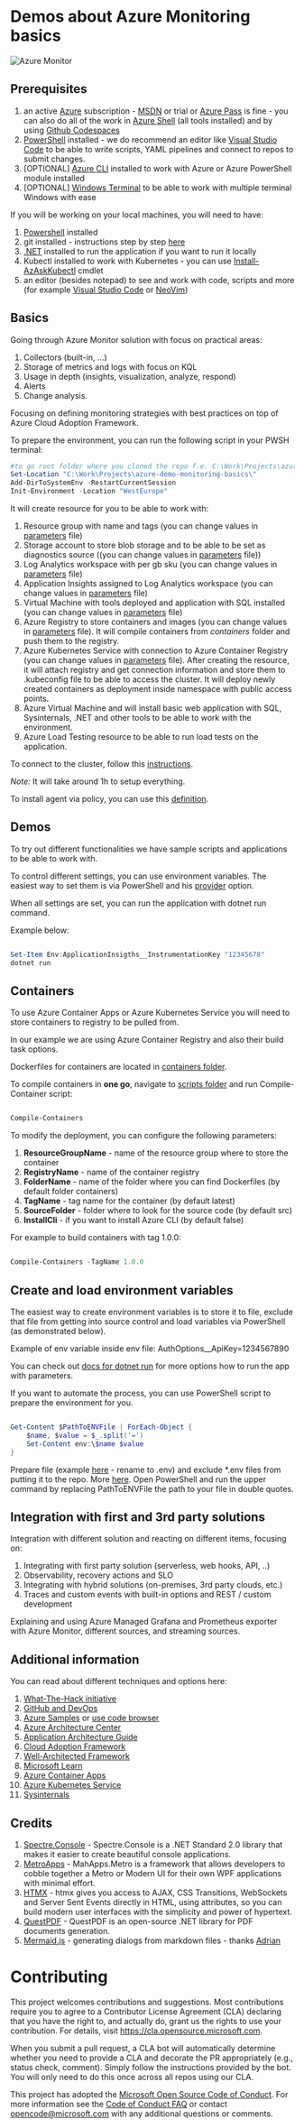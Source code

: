 # Demos about Azure Monitoring basics

![Azure Monitor](https://learn.microsoft.com/en-us/azure/azure-monitor/media/overview/overview_2023_02.png)

## Prerequisites

1. an active [Azure](https://www.azure.com) subscription - [MSDN](https://my.visualstudio.com) or trial
   or [Azure Pass](https://microsoftazurepass.com) is fine - you can also do all of the work
   in [Azure Shell](https://shell.azure.com) (all tools installed) and by
   using [Github Codespaces](https://docs.github.com/en/codespaces/developing-in-codespaces/creating-a-codespace)
2. [PowerShell](https://learn.microsoft.com/en-us/powershell/scripting/install/installing-powershell-on-windows?view=powershell-7.2)
   installed - we do recommend an editor like [Visual Studio Code](https://code.visualstudio.com) to be able to write
   scripts, YAML pipelines and connect to repos to submit changes.
3. [OPTIONAL] [Azure CLI](https://learn.microsoft.com/en-us/cli/azure/) installed to work with Azure or Azure PowerShell
   module installed
4. [OPTIONAL] [Windows Terminal](https://learn.microsoft.com/en-us/windows/terminal/install) to be able to work with
   multiple terminal Windows with ease

If you will be working on your local machines, you will need to have:

1. [Powershell](https://learn.microsoft.com/en-us/powershell/scripting/install/installing-powershell-on-windows)
   installed
2. git installed - instructions step by step [here](https://docs.github.com/en/get-started/quickstart/set-up-git)
3. [.NET](https://dot.net) installed to run the application if you want to run it locally
4. Kubectl installed to work with Kubernetes - you can
   use [Install-AzAskKubectl](https://learn.microsoft.com/en-us/powershell/module/az.aks/install-azaksclitool?view=azps-9.6.0)
   cmdlet
5. an editor (besides notepad) to see and work with code, scripts and more (for
   example [Visual Studio Code](https://code.visualstudio.com) or [NeoVim](https://neovim.io/))

## Basics

Going through Azure Monitor solution with focus on practical areas:

1. Collectors (built-in, ...)
2. Storage of metrics and logs with focus on KQL
3. Usage in depth (insights, visualization, analyze, respond)
4. Alerts
5. Change analysis.

Focusing on defining monitoring strategies with best practices on top of Azure Cloud Adoption Framework.

To prepare the environment, you can run the following script in your PWSH terminal:

```powershell
#to go root folder where you cloned the repo f.e. C:\Work\Projects\azure-demo-monitoring-basics
Set-Location "C:\Work\Projects\azure-demo-monitoring-basics\"
Add-DirToSystemEnv -RestartCurrentSession
Init-Environment -Location "WestEurope"

```

It will create resource for you to be able to work with:

1. Resource group with name and tags (you can change values in [parameters](bicep/rg.parameters.json) file)
2. Storage account to store blob storage and to be able to be set as diagnostics source ((you can change values
   in [parameters](bicep/storage.parameters.json) file))
3. Log Analytics workspace with per gb sku (you can change values in [parameters](bicep/log-analytics.parameters.json)
   file)
4. Application Insights assigned to Log Analytics workspace (you can change values
   in [parameters](bicep/application-insights.parameters.json) file)
5. Virtual Machine with tools deployed and application with SQL installed (you can change values
   in [parameters](bicep/vm.parameters.json) file)
6. Azure Registry to store containers and images (you can change values in [parameters](bicep/registry.parameters.json)
   file). It will compile containers from *containers* folder and push them to the registry.
7. Azure Kubernetes Service with connection to Azure Container Registry (you can change values
   in [parameters](bicep/aks.parameters.json) file). After creating the resource, it will attach registry and get
   connection information and store them to .kubeconfig file to be able to access the cluster. It will deploy newly
   created containers as deployment inside namespace with public access points.
8. Azure Virtual Machine and will install basic web application with SQL, Sysinternals, .NET and other tools to be able
   to work
   with the environment.
9. Azure Load Testing resource to be able to run load tests on the application.

To connect to the cluster, follow
this [instructions](https://learn.microsoft.com/en-us/azure/aks/learn/quick-kubernetes-deploy-bicep?tabs=azure-powershell%2CCLI#connect-to-the-cluster).

_Note:_ It will take around 1h to setup everything.

To install agent via policy, you can use this [definition](https://ms.portal.azure.com/#view/Microsoft_Azure_Policy/InitiativeDetailBlade/id/%2Fproviders%2FMicrosoft.Authorization%2FpolicySetDefinitions%2F0d1b56c6-6d1f-4a5d-8695-b15efbea6b49/scopes%7E/%5B%22%2Fsubscriptions%2Fae71ef11-a03f-4b4f-a0e6-ef144727c711%22%5D).

## Demos

To try out different functionalities we have sample scripts and applications to be able to work with.

To control different settings, you can use environment variables. The easiest way to set them is via PowerShell and
his [provider](https://learn.microsoft.com/en-us/powershell/module/microsoft.powershell.core/about/about_providers?view=powershell-7.3)
option.

When all settings are set, you can run the application with dotnet run command.

Example below:

```powershell

Set-Item Env:ApplicationInsigths__InstrumentationKey "12345678"
dotnet run

```

## Containers

To use Azure Container Apps or Azure Kubernetes Service you will need to store containers to registry to be pulled from.

In our example we are using Azure Container Registry and also their build task options.

Dockerfiles for containers are located in [containers folder](containers).

To compile containers in **one go**, navigate to [scripts folder](scripts/init) and run Compile-Container script:

```powershell

Compile-Containers

```

To modify the deployment, you can configure the following parameters:

1. **ResourceGroupName** - name of the resource group where to store the container
2. **RegistryName** - name of the container registry
3. **FolderName**  - name of the folder where you can find Dockerfiles (by default folder containers)
4. **TagName** - tag name for the container (by default latest)
5. **SourceFolder** - folder where to look for the source code (by default src)
6. **InstallCli** - if you want to install Azure CLI (by default false)

For example to build containers with tag 1.0.0:

```powershell

Compile-Containers -TagName 1.0.0

```

## Create and load environment variables

The easiest way to create environment variables is to store it to file, exclude that file from getting into source
control and load variables via PowerShell (as demonstrated below).

Example of env variable inside env file:
AuthOptions__ApiKey=1234567890

You can check out [docs for dotnet run](https://learn.microsoft.com/en-us/dotnet/core/tools/dotnet-run) for more options
how to run the app with parameters.

If you want to automate the process, you can use PowerShell script to prepare the environment for you.

```powershell

Get-Content $PathToENVFile | ForEach-Object {
    $name, $value = $_.split('=')
    Set-Content env:\$name $value
}

```

Prepare file (example [here](./scripts/init/example.changetoenv) - rename to .env) and exclude *.env files from
putting it to the repo. More [here](https://docs.github.com/en/get-started/getting-started-with-git/ignoring-files).
Open PowerShell and run the upper command by replacing PathToENVFile the path to your file in double quotes.

## Integration with first and 3rd party solutions

Integration with different solution and reacting on different items, focusing on:

1. Integrating with first party solution (serverless, web hooks, API, ..)
2. Observability, recovery actions and SLO
3. Integrating with hybrid solutions (on-premises, 3rd party clouds, etc.)
4. Traces and custom events with built-in options and REST / custom development

Explaining and using Azure Managed Grafana and Prometheus exporter with Azure Monitor, different sources, and streaming
sources.

## Additional information

You can read about different techniques and options here:

1. [What-The-Hack initiative](https://aka.ms/wth)
2. [GitHub and DevOps](https://resources.github.com/devops/)
3. [Azure Samples](https://github.com/Azure-Samples)
   or [use code browser](https://docs.microsoft.com/en-us/samples/browse/?products=azure)
4. [Azure Architecture Center](https://docs.microsoft.com/en-us/azure/architecture/)
5. [Application Architecture Guide](https://docs.microsoft.com/en-us/azure/architecture/guide/)
6. [Cloud Adoption Framework](https://docs.microsoft.com/en-us/azure/cloud-adoption-framework/)
7. [Well-Architected Framework](https://docs.microsoft.com/en-us/azure/architecture/framework/)
8. [Microsoft Learn](https://docs.microsoft.com/en-us/learn/roles/solutions-architect)
9. [Azure Container Apps](https://learn.microsoft.com/en-us/azure/container-apps/)
10. [Azure Kubernetes Service](https://learn.microsoft.com/en-us/azure/aks/intro-kubernetes)
11. [Sysinternals](https://docs.microsoft.com/en-us/sysinternals/)

## Credits

1. [Spectre.Console](https://spectreconsole.net/) - Spectre.Console is a .NET Standard 2.0 library that makes it easier
   to create beautiful console applications.
2. [MetroApps](https://mahapps.com/) - MahApps.Metro is a framework that allows developers to cobble together a Metro or
   Modern UI for their own WPF applications with minimal effort.
3. [HTMX](https://htmx.org) - htmx gives you access to AJAX, CSS Transitions, WebSockets and Server Sent Events directly
   in HTML, using attributes, so you can build modern user interfaces with the simplicity and power of hypertext.
4. [QuestPDF](https://github.com/QuestPDF/QuestPDF) - QuestPDF is an open-source .NET library for PDF documents
   generation.
5. [Mermaid.js](https://github.com/mermaid-js/mermaid) - generating dialogs from markdown files -
   thanks [Adrian](https://github.com/snobu)

# Contributing

This project welcomes contributions and suggestions. Most contributions require you to agree to a
Contributor License Agreement (CLA) declaring that you have the right to, and actually do, grant us
the rights to use your contribution. For details, visit https://cla.opensource.microsoft.com.

When you submit a pull request, a CLA bot will automatically determine whether you need to provide
a CLA and decorate the PR appropriately (e.g., status check, comment). Simply follow the instructions
provided by the bot. You will only need to do this once across all repos using our CLA.

This project has adopted the [Microsoft Open Source Code of Conduct](https://opensource.microsoft.com/codeofconduct/).
For more information see the [Code of Conduct FAQ](https://opensource.microsoft.com/codeofconduct/faq/) or
contact [opencode@microsoft.com](mailto:opencode@microsoft.com) with any additional questions or comments.

